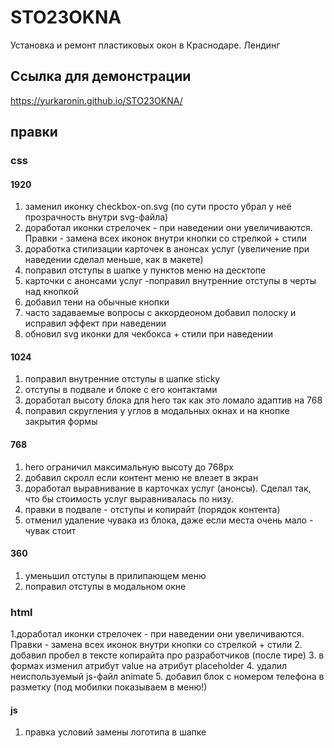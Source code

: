 # STO23OKNA
Установка и ремонт пластиковых окон в Краснодаре. Лендинг

## Ссылка для демонстрации
https://yurkaronin.github.io/STO23OKNA/

## правки

### css

#### 1920
1. заменил иконку checkbox-on.svg (по сути просто убрал у неё прозрачность внутри svg-файла)
2. доработал иконки стрелочек - при наведении они увеличиваются. Правки - замена всех иконок внутри кнопки со стрелкой + стили
3. доработка стилизации карточек в анонсах услуг (увеличение при наведении сделал меньше, как в макете)
4. поправил отступы в шапке у пунктов меню на десктопе
5. карточки с анонсами услуг -поправил внутренние отступы в черты над кнопкой
6. добавил тени на обычные кнопки
7. часто задаваемые вопросы с аккордеоном добавил полоску и исправил эффект при наведении
8. обновил svg иконки для чекбокса + стили при наведении

#### 1024
1. поправил внутренние отступы в шапке sticky
2. отступы в подвале и блоке с его контактами
3. доработал высоту блока для hero так как это ломало адаптив на 768
4. поправил скругления у углов в модальных окнах и на кнопке закрытия формы

#### 768
1. hero ограничил максимальную высоту до 768px
2. добавил скролл если контент меню не влезет в экран
3. доработал выравнивание в карточках услуг (анонсы). Сделал так, что бы стоимость услуг выравнивалась по низу.
4. правки в подвале - отступы и копирайт (порядок контента)
5. отменил удаление чувака из блока, даже если места очень мало - чувак стоит

#### 360
1. уменьшил отступы в прилипающем меню
2. поправил отступы в модальном окне


### html
1.доработал иконки стрелочек - при наведении они увеличиваются. Правки - замена всех иконок внутри кнопки со стрелкой + стили
2. добавил пробел в тексте копирайта про разработчиков (после тире)
3. в формах изменил атрибут value на атрибут placeholder 
4. удалил неиспользуемый js-файл animate
5. добавил блок с номером телефона в разметку (под мобилки показываем в меню!)

#### js
1. правка условий замены логотипа в шапке
